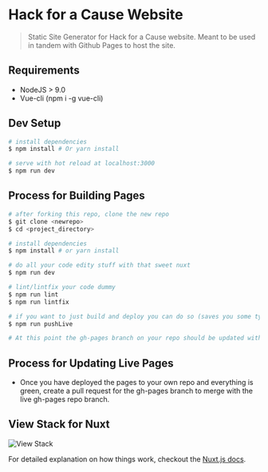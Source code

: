 # Hack for a Cause Website

> Static Site Generator for Hack for a Cause website. Meant to be used in tandem with Github Pages to host the site.

## Requirements
* NodeJS > 9.0
* Vue-cli (npm i -g vue-cli)

## Dev Setup

``` bash
# install dependencies
$ npm install # Or yarn install

# serve with hot reload at localhost:3000
$ npm run dev
```

## Process for Building Pages

``` bash
# after forking this repo, clone the new repo
$ git clone <newrepo>
$ cd <project_directory>

# install dependencies
$ npm install # or yarn install

# do all your code edity stuff with that sweet nuxt
$ npm run dev

# lint/lintfix your code dummy
$ npm run lint
$ npm run lintfix

# if you want to just build and deploy you can do so (saves you some typing)
$ npm run pushLive

# At this point the gh-pages branch on your repo should be updated with the newly generated pages.
```

## Process for Updating Live Pages
* Once you have deployed the pages to your own repo and everything is green, create a pull request for the gh-pages branch to merge with the live gh-pages repo branch.

## View Stack for Nuxt
![View Stack](https://nuxtjs.org/nuxt-views-schema.png)

For detailed explanation on how things work, checkout the [Nuxt.js docs](https://github.com/nuxt/nuxt.js).
